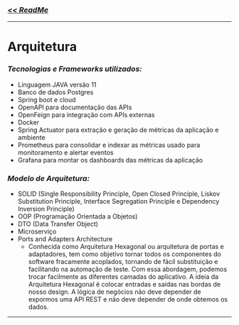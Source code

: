 ### [_<< ReadMe_](../README.md)

---

# Arquitetura
### _Tecnologias e Frameworks utilizados:_
- Linguagem JAVA versão 11
- Banco de dados Postgres
- Spring boot e cloud
- OpenAPI para documentação das APIs
- OpenFeign para integração com APIs externas
- Docker
- Spring Actuator para extração e geração de métricas da aplicação e ambiente
- Prometheus para consolidar e indexar as métricas usado para monitoramento e alertar eventos
- Grafana para montar os dashboards das métricas da aplicação

### _Modelo de Arquitetura:_
- SOLID (Single Responsibility Principle, Open Closed Principle, Liskov Substitution Principle, Interface Segregation Principle e Dependency Inversion Principle)
- OOP (Programação Orientada a Objetos)
- DTO (Data Transfer Object)
- Microserviço
- Ports and Adapters Architecture
  - Conhecida como Arquitetura Hexagonal ou arquitetura de portas e adaptadores, tem como objetivo tornar todos os componentes do software fracamente acoplados, tornando de fácil substituição e facilitando na automação de teste. Com essa abordagem, podemos trocar facilmente as diferentes camadas do aplicativo. A ideia da Arquitetura Hexagonal é colocar entradas e saídas nas bordas de nosso design. A lógica de negócios não deve depender de expormos uma API REST e não deve depender de onde obtemos os dados.
    
---